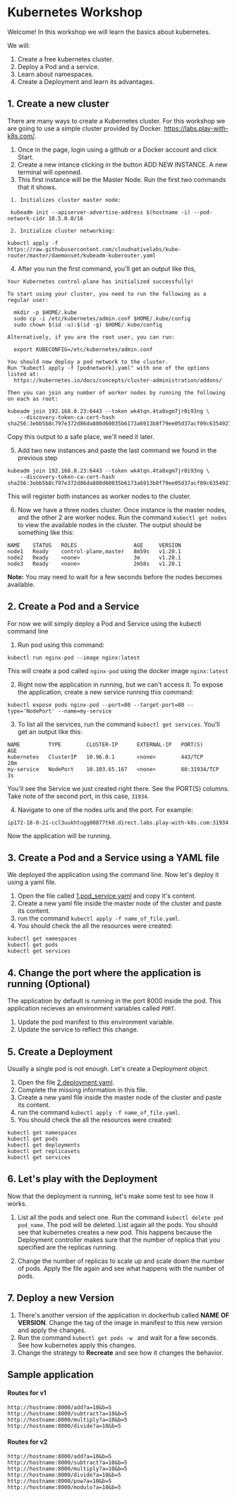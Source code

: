 # Kubernetes Workshop

Welcome!
In this workshop we will learn the basics about kubernetes.

We will:

1. Create a free kubernetes cluster.
2. Deploy a Pod and a service.
3. Learn about namespaces.
4. Create a Deployment and learn its advantages.

## 1. Create a new cluster

There are many ways to create a Kubernetes cluster. For this workshop we are going to use a simple cluster provided by Docker. https://labs.play-with-k8s.com/.

1. Once in the page, login using a github or a Docker account and click Start.
2. Create a new intance clicking in the button ADD NEW INSTANCE. A new terminal will openned.
3. This first instance will be the Master Node. Run the first two commands that it shows. 
```
 1. Initializes cluster master node:

 kubeadm init --apiserver-advertise-address $(hostname -i) --pod-network-cidr 10.5.0.0/16

 2. Initialize cluster networking:

kubectl apply -f https://raw.githubusercontent.com/cloudnativelabs/kube-router/master/daemonset/kubeadm-kuberouter.yaml

```

4. After you run the first command, you'll get an output like this,

```
Your Kubernetes control-plane has initialized successfully!

To start using your cluster, you need to run the following as a regular user:

  mkdir -p $HOME/.kube
  sudo cp -i /etc/kubernetes/admin.conf $HOME/.kube/config
  sudo chown $(id -u):$(id -g) $HOME/.kube/config

Alternatively, if you are the root user, you can run:

  export KUBECONFIG=/etc/kubernetes/admin.conf

You should now deploy a pod network to the cluster.
Run "kubectl apply -f [podnetwork].yaml" with one of the options listed at:
  https://kubernetes.io/docs/concepts/cluster-administration/addons/

Then you can join any number of worker nodes by running the following on each as root:

kubeadm join 192.168.0.23:6443 --token wk4tqn.4ta8xgm7jr0i93ng \
    --discovery-token-ca-cert-hash sha256:3ebb5b8c797e372d86da880d60035b6173a6913b8f79ee05d37acf09c6354921 
```

Copy this output to a safe place, we'll need it later. 

5. Add two new instances and paste the last command we found in the previous step

```
kubeadm join 192.168.0.23:6443 --token wk4tqn.4ta8xgm7jr0i93ng \
    --discovery-token-ca-cert-hash sha256:3ebb5b8c797e372d86da880d60035b6173a6913b8f79ee05d37acf09c6354921 
```

This will register both instances as worker nodes to the cluster.

6. Now we have a three nodes cluster. Once instance is the master nodes, and the other 2 are worker nodes. Run the command  `kubectl get nodes` to view the available nodes in the cluster. The output should be something like this:

```
NAME    STATUS   ROLES                  AGE     VERSION
node1   Ready    control-plane,master   8m59s   v1.20.1
node2   Ready    <none>                 3m      v1.20.1
node3   Ready    <none>                 2m58s   v1.20.1
```

**Note:** You may need to wait for a few seconds before the nodes becomes available. 


## 2. Create a Pod and a Service

For now we will simply deploy a Pod and Service using the kubectl command line

1. Run pod using this command:

```
kubectl run nginx-pod --image nginx:latest
```

This will create a pod called `nginx-pod` using the docker image `nginx:latest`

2. Right now the application in running, but we can't access it. To expose the application, create a new service running this command:

```
kubectl expose pods nginx-pod --port=80 --target-port=80 --type='NodePort' --name=my-service
```

3. To list all the services, run the command `kubectl get services`. You'll get an output like this:

```
NAME         TYPE        CLUSTER-IP      EXTERNAL-IP   PORT(S)        AGE
kubernetes   ClusterIP   10.96.0.1       <none>        443/TCP        28m
my-service   NodePort    10.103.65.167   <none>        80:31934/TCP   3s
```

You'll see the Service we just created right there. See the PORT(S) columns. Take note of the second port, in this case, `31934`.

4. Navigate to one of the nodes urls and the port. For example:

```
ip172-18-0-21-ccl3uukhtugg00877tk0.direct.labs.play-with-k8s.com:31934
```

Now the application will be running.

## 3. Create a Pod and a Service using a YAML file

We deployed the application using the command line. Now let's deploy it using a yaml file.

1. Open the file called [1.pod_service.yaml](k8s_manifests/1.pod_service.yaml) and copy it's content.
2. Create a new yaml file inside the master node of the cluster and paste its content.
3. run the command `kubectl apply -f name_of_file.yaml`.
4. You should check the all the resources were created:

```
kubectl get namespaces
kubectl get pods
kubectl get services
```

## 4. Change the port where the application is running (Optional)

The application by default is running in the port 8000 inside the pod. This application recieves an environment variables called `PORT`. 

1. Update the pod manifest to this environment variable.
2. Update the service to reflect this change.


## 5. Create a Deployment

Usually a single pod is not enough. Let's create a Deployment object.

1. Open the file [2.deployment.yaml](k8s_manifests/2.deployment.yaml). 
2. Complete the missing information in this file.
3. Create a new yaml file inside the master node of the cluster and paste its content.
4. run the command `kubectl apply -f name_of_file.yaml`.
5. You should check the all the resources were created:

```
kubectl get namespaces
kubectl get pods
kubectl get deployments
kubectl get replicasets
kubectl get services
```

## 6. Let's play with the Deployment

Now that the deployment is running, let's make some test to see how it works.

1. List all the pods and select one. Run the command `kubectl delete pod pod_name`. The pod will be deleted. List again all the pods. You should see that kubernetes creates a new pod. This happens because the Deployment controller makes sure that the number of replica that you specified are the replicas running.

2. Change the number of replicas to scale up and scale down the number of pods. Apply the file again and see what happens with the number of pods.

## 7. Deploy a new Version

1. There's another version of the application in dockerhub called **NAME OF VERSION**. Change the tag of the image in manifest to this new version and apply the changes.
2. Run the command `kubectl get pods -w ` and wait for a few seconds. See how kubernetes apply this changes. 
3. Change the strategy to  **Recreate** and see how it changes the behavior. 


## Sample application


#### Routes for v1

```
http://hostname:8000/add?a=10&b=5
http://hostname:8000/subtract?a=10&b=5
http://hostname:8000/multiply?a=10&b=5
http://hostname:8000/divide?a=10&b=5
```

#### Routes for v2

```
http://hostname:8000/add?a=10&b=5
http://hostname:8000/subtract?a=10&b=5
http://hostname:8000/multiply?a=10&b=5
http://hostname:8000/divide?a=10&b=5
http://hostname:8000/pow?a=10&b=5
http://hostname:8000/modulo?a=10&b=5
```
